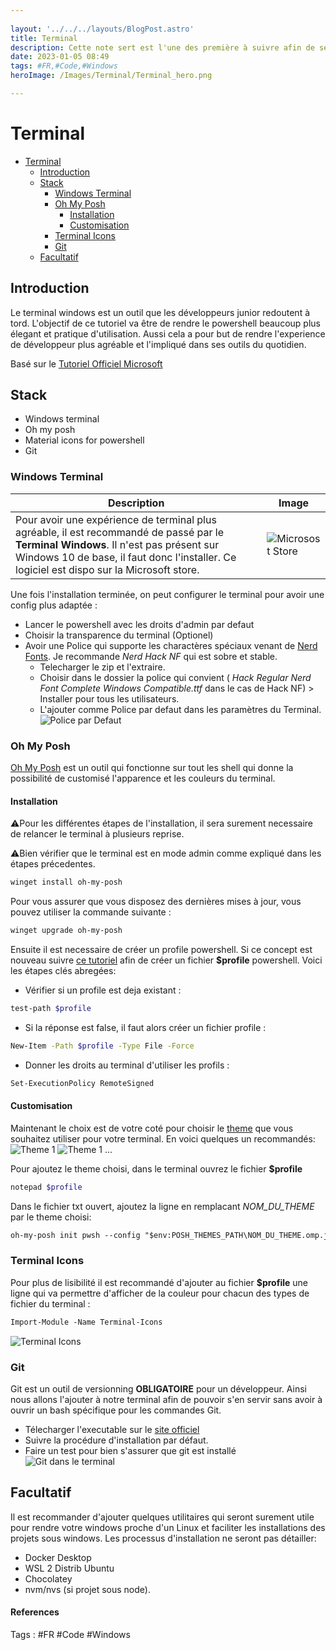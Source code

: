 ```yaml
---
 
layout: '../../../layouts/BlogPost.astro'
title: Terminal
description: Cette note sert est l'une des première à suivre afin de setup de manière agréable son terminal de développement.
date: 2023-01-05 08:49
tags: #FR,#Code,#Windows
heroImage: /Images/Terminal/Terminal_hero.png

---
```



# Terminal

- [Terminal](#terminal)
  - [Introduction](#introduction)
  - [Stack](#stack)
    - [Windows Terminal](#windows-terminal)
    - [Oh My Posh](#oh-my-posh)
      - [Installation](#installation)
      - [Customisation](#customisation)
    - [Terminal Icons](#terminal-icons)
    - [Git](#git)
  - [Facultatif](#facultatif)

## Introduction

Le terminal windows est un outil que les développeurs junior redoutent à tord. L'objectif de ce tutoriel va être de rendre le powershell beaucoup plus élegant et pratique d'utilisation. Aussi cela a pour but de rendre l'experience de développeur plus agréable et l'impliqué dans ses outils du quotidien.

Basé sur le [Tutoriel Officiel Microsoft](https://learn.microsoft.com/fr-fr/windows/terminal/tutorials/custom-prompt-setup)

## Stack

- Windows terminal
- Oh my posh
- Material icons for powershell
- Git

### Windows Terminal

| Description                                                                                                                                                                                                                       | Image                                                          |
| --------------------------------------------------------------------------------------------------------------------------------------------------------------------------------------------------------------------------------- | -------------------------------------------------------------- |
| Pour avoir une expérience de terminal plus agréable, il est recommandé de passé par le **Terminal Windows**. Il n'est pas présent sur Windows 10 de base, il faut donc l'installer. Ce logiciel est dispo sur la Microsoft store. | ![Microsost Store](/Images/Terminal/ApplicationFrameHost_C5IMvE6HVk.png) |

Une fois l'installation terminée, on peut configurer le terminal pour avoir une config plus adaptée :

- Lancer le powershell avec les droits d'admin par defaut
- Choisir la transparence du terminal (Optionel)
- Avoir une Police qui supporte les charactères spéciaux venant de [Nerd Fonts](https://www.nerdfonts.com/font-downloads). Je recommande _Nerd Hack NF_ qui est sobre et stable.
  - Telecharger le zip et l'extraire.
  - Choisir dans le dossier la police qui convient ( _Hack Regular Nerd Font Complete Windows Compatible.ttf_ dans le cas de Hack NF) > Installer pour tous les utilisateurs.
  - L'ajouter comme Police par defaut dans les paramètres du Terminal. ![Police par Defaut](/Images/Terminal/WindowsTerminal_yumFGbqj8A.png)

### Oh My Posh

[Oh My Posh](https://ohmyposh.dev/docs) est un outil qui fonctionne sur tout les shell qui donne la possibilité de customisé l'apparence et les couleurs du terminal.

#### Installation

⚠️Pour les différentes étapes de l'installation, il sera surement necessaire de relancer le terminal à plusieurs reprise.

⚠️Bien vérifier que le terminal est en mode admin comme expliqué dans les étapes précedentes.

```bash
winget install oh-my-posh
```

Pour vous assurer que vous disposez des dernières mises à jour, vous pouvez utiliser la commande suivante :

```bash
winget upgrade oh-my-posh
```

Ensuite il est necessaire de créer un profile powershell. Si ce concept est nouveau suivre [ce tutoriel](https://lazyadmin.nl/powershell/powershell-profile/) afin de créer un fichier **$profile** powershell. Voici les étapes clés abregées:

- Vérifier si un profile est deja existant :

```bash
test-path $profile
```

- Si la réponse est false, il faut alors créer un fichier profile :

```bash
New-Item -Path $profile -Type File -Force
```

- Donner les droits au terminal d'utiliser les profils :

```bash
Set-ExecutionPolicy RemoteSigned
```

#### Customisation

Maintenant le choix est de votre coté pour choisir le [theme](https://ohmyposh.dev/docs/themes) que vous souhaitez utiliser pour votre terminal. En voici quelques un recommandés:
![Theme 1](/Images/Terminal/chrome_QEgtSPBCbk.png)
![Theme 1](/Images/Terminal/chrome_8ZZhvFBZFk.png)
...

Pour ajoutez le theme choisi, dans le terminal ouvrez le fichier **$profile**

```bash
notepad $profile
```

Dans le fichier txt ouvert, ajoutez la ligne en remplacant _NOM_DU_THEME_ par le theme choisi:

```txt
oh-my-posh init pwsh --config "$env:POSH_THEMES_PATH\NOM_DU_THEME.omp.json" | Invoke-Expression
```

### Terminal Icons

Pour plus de lisibilité il est recommandé d'ajouter au fichier **$profile** une ligne qui va permettre d'afficher de la couleur pour chacun des types de fichier du terminal :

```txt
Import-Module -Name Terminal-Icons
```

![Terminal Icons](/Images/Terminal/Terminal_hero.png)

### Git

Git est un outil de versionning **OBLIGATOIRE** pour un développeur. Ainsi nous allons l'ajouter à notre terminal afin de pouvoir s'en servir sans avoir à ouvrir un bash spécifique pour les commandes Git.

- Télecharger l'executable sur le [site officiel](https://git-scm.com/downloads)
- Suivre la procédure d'installation par défaut.
- Faire un test pour bien s'assurer que git est installé
  ![Git dans le terminal](/Images/Terminal/WindowsTerminal_GosuVhBvYs.png)

## Facultatif

Il est recommander d'ajouter quelques utilitaires qui seront surement utile pour rendre votre windows proche d'un Linux et faciliter les installations des projets sous windows. Les processus d'installation ne seront pas détailler:

- Docker Desktop
- WSL 2 Distrib Ubuntu
- Chocolatey
- nvm/nvs (si projet sous node).


#### References
Tags : #FR #Code #Windows